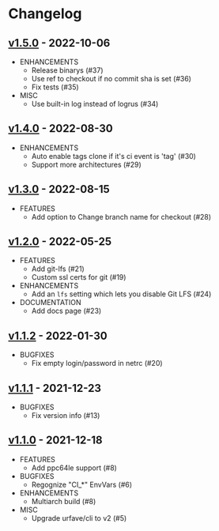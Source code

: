 # Changelog

## [v1.5.0](https://github.com/woodpecker-ci/plugin-git/releases/tag/v1.5.0) - 2022-10-06

* ENHANCEMENTS
  * Release binarys (#37)
  * Use ref to checkout if no commit sha is set (#36)
  * Fix tests (#35)
* MISC
  * Use built-in log instead of logrus (#34)

## [v1.4.0](https://github.com/woodpecker-ci/plugin-git/releases/tag/v1.4.0) - 2022-08-30

* ENHANCEMENTS
  * Auto enable tags clone if it's ci event is 'tag' (#30)
  * Support more architectures (#29)

## [v1.3.0](https://github.com/woodpecker-ci/plugin-git/releases/tag/v1.3.0) - 2022-08-15

* FEATURES
  * Add option to Change branch name for checkout (#28)

## [v1.2.0](https://github.com/woodpecker-ci/plugin-git/releases/tag/v1.2.0) - 2022-05-25

* FEATURES
  * Add git-lfs (#21)
  * Custom ssl certs for git (#19)
* ENHANCEMENTS
  * Add an `lfs` setting which lets you disable Git LFS (#24)
* DOCUMENTATION
  * Add docs page (#23)

## [v1.1.2](https://github.com/woodpecker-ci/plugin-git/releases/tag/v1.1.2) - 2022-01-30

* BUGFIXES
  * Fix empty login/password in netrc (#20)

## [v1.1.1](https://github.com/woodpecker-ci/plugin-git/releases/tag/v1.1.1) - 2021-12-23

* BUGFIXES
  * Fix version info (#13)

## [v1.1.0](https://github.com/woodpecker-ci/plugin-git/releases/tag/v1.1.0) - 2021-12-18

* FEATURES
  * Add ppc64le support (#8)
* BUGFIXES
  * Regognize "CI_*" EnvVars (#6)
* ENHANCEMENTS
  * Multiarch build (#8)
* MISC
  * Upgrade urfave/cli to v2 (#5)
